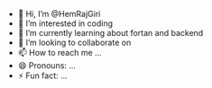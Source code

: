- 👋 Hi, I’m @HemRajGiri
- 👀 I’m interested in coding
- 🌱 I’m currently learning about fortan and backend
- 💞️ I’m looking to collaborate on 
- 📫 How to reach me ...
- 😄 Pronouns: ...
- ⚡ Fun fact: ...

<!---
HemRajGiri/HemRajGiri is a ✨ special ✨ repository because its `README.md` (this file) appears on your GitHub profile.
You can click the Preview link to take a look at your changes.
--->
